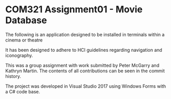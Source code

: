 # COM321 Assignment01 - Movie Database

The following is an application designed to be installed in terminals within a cinema or theatre

It has been designed to adhere to HCI guidelines regarding navigation and iconography.

This was a group assignment with work submitted by Peter McGarry and Kathryn Martin.
The contents of all contributions can be seen in the commit history.

The project was developed in Visual Studio 2017 using Windows Forms with a C# code base.
